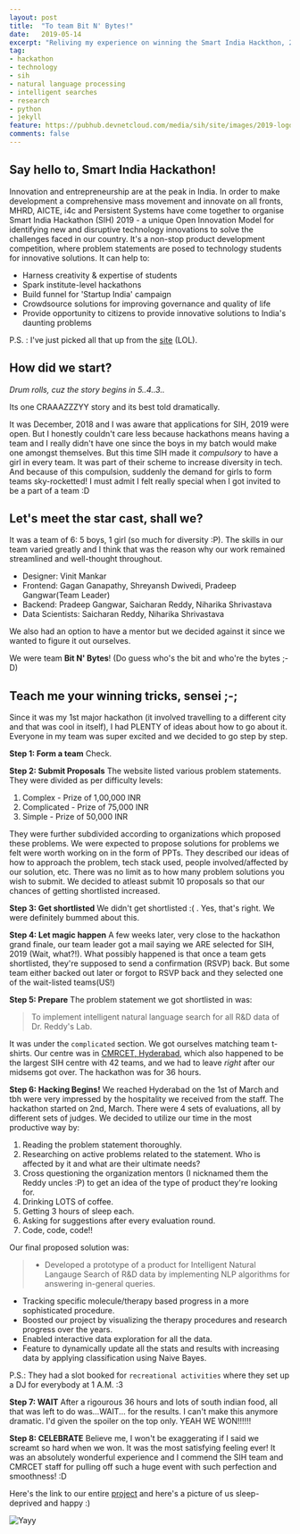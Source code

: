 ```yaml
---
layout: post
title:  "To team Bit N' Bytes!"
date:   2019-05-14
excerpt: "Reliving my experience on winning the Smart India Hackthon, 2019"
tag:
- hackathon 
- technology
- sih
- natural language processing
- intelligent searches
- research
- python
- jekyll
feature: https://pubhub.devnetcloud.com/media/sih/site/images/2019-logo/drawable-xxxhdpi/logo.png
comments: false
---
```


## Say hello to, Smart India Hackathon!

Innovation and entrepreneurship are at the peak in India. In order to make development a comprehensive mass movement and innovate on all fronts, MHRD, AICTE, i4c and Persistent Systems have come together to organise Smart India Hackathon (SIH) 2019 - a unique Open Innovation Model for identifying new and disruptive technology innovations to solve the challenges faced in our country. It's a non-stop product development competition, where problem statements are posed to technology students for innovative solutions. It can help to:

- Harness creativity & expertise of students
- Spark institute-level hackathons
- Build funnel for 'Startup India' campaign
- Crowdsource solutions for improving governance and quality of life
- Provide opportunity to citizens to provide innovative solutions to India's daunting problems

P.S. : I've just picked all that up from the [site](https://www.sih.gov.in/) (LOL).


## How did we start?

*Drum rolls, cuz the story begins in 5..4..3..*

Its one CRAAAZZZYY story and its best told dramatically.

It was December, 2018 and I was aware that applications for SIH, 2019 were open. But I honestly couldn't care less because hackathons means having a team and I really didn't have one since the boys in my batch would make one amongst themselves. But this time SIH made it *compulsory* to have a girl in every team. It was part of their scheme to increase diversity in tech. And because of this compulsion, suddenly the demand for girls to form teams sky-rocketted! I must admit I felt really special when I got invited to be a part of a team :D

## Let's meet the star cast, shall we?

It was a team of 6: 5 boys, 1 girl (so much for diversity :P). The skills in our team varied greatly and I think that was the reason why our work remained streamlined and well-thought throughout.

- Designer: Vinit Mankar
- Frontend: Gagan Ganapathy, Shreyansh Dwivedi, Pradeep Gangwar(Team Leader)
- Backend: Pradeep Gangwar, Saicharan Reddy, Niharika Shrivastava
- Data Scientists: Saicharan Reddy, Niharika Shrivastava 

We also had an option to have a mentor but we decided against it since we wanted to figure it out ourselves.

We were team **Bit N' Bytes**! (Do guess who's the bit and who're the bytes ;-D)

## Teach me your winning tricks, sensei ;-;

Since it was my 1st major hackathon (it involved travelling to a different city and that was cool in itself), I had PLENTY of ideas about how to go about it. Everyone in my team was super excited and we decided to go step by step. 

**Step 1: Form a team** Check.

**Step 2: Submit Proposals** The website listed various problem statements. They were divided as per difficulty levels:

1. Complex - Prize of 1,00,000 INR
2. Complicated - Prize of 75,000 INR
3. Simple - Prize of 50,000 INR

They were further subdivided according to organizations which proposed these problems. We were expected to propose solutions for problems we felt were worth working on in the form of PPTs. They described our ideas of how to approach the problem, tech stack used, people involved/affected by our solution, etc. There was no limit as to how many problem solutions you wish to submit. We decided to atleast submit 10 proposals so that our chances of getting shortlisted increased.

**Step 3: Get shortlisted** We didn't get shortlisted :( . Yes, that's right. We were definitely bummed about this.

**Step 4: Let magic happen** A few weeks later, very close to the hackathon grand finale, our team leader got a mail saying we ARE selected for SIH, 2019 (Wait, what?!). What possibly happened is that once a team gets shortlisted, they're supposed to send a confirmation (RSVP) back. But some team either backed out later or forgot to RSVP back and they selected one of the wait-listed teams(US!) 

**Step 5: Prepare** The problem statement we got shortlisted in was:

>  To implement intelligent natural language search for all R&D data of Dr. Reddy's Lab.

It was under the `complicated` section. We got ourselves matching team t-shirts. Our centre was in [CMRCET, Hyderabad](http://www.cmrcet.ac.in/), which also happened to be the largest SIH centre with 42 teams, and we had to leave *right* after our midsems got over. The hackathon was for 36 hours. 

**Step 6: Hacking Begins!** We reached Hyderabad on the 1st of March and tbh were very impressed by the hospitality we received from the staff. The hackathon started on 2nd, March. There were 4 sets of evaluations, all by different sets of judges. We decided to utilize our time in the most productive way by:

1. Reading the problem statement thoroughly.
2. Researching on active problems related to the statement. Who is affected by it and what are their ultimate needs?
3. Cross questioning the organization mentors (I nicknamed them the Reddy uncles :P) to get an idea of the type of product they're looking for.
4. Drinking LOTS of coffee.
5. Getting 3 hours of sleep each.
6. Asking for suggestions after every evaluation round.
7. Code, code, code!!

Our final proposed solution was:

> - Developed a prototype of a product for Intelligent Natural Langauge Search of R&D data by implementing NLP algorithms for answering in-general queries.
- Tracking specific molecule/therapy based progress in a more sophisticated procedure.
- Boosted our project by visualizing the therapy procedures and research progress over the years.
- Enabled interactive data exploration for all the data.
- Feature to dynamically update all the stats and results with increasing data by applying classification using Naive Bayes.

P.S.: They had a slot booked for `recreational activities` where they set up a DJ for everybody at 1 A.M. :3


**Step 7: WAIT** After a rigourous 36 hours and lots of south indian food, all that was left to do was...WAIT... for the results. I can't make this anymore dramatic. I'd given the spoiler on the top only. YEAH WE WON!!!!!! 

**Step 8: CELEBRATE** Believe me, I won't be exaggerating if I said we screamt so hard when we won. It was the most satisfying feeling ever! It was an absolutely wonderful experience and I commend the SIH team and CMRCET staff for pulling off such a huge event with such perfection and smoothness! :D


Here's the link to our entire [project](https://github.com/OrionStar25/Smart-India-Hackathon-2019) and here's a picture of us sleep-deprived and happy :)

![Yayy](https://scontent.fbom19-2.fna.fbcdn.net/v/t1.0-9/53563600_2247968115264508_6424803473136549888_n.jpg?_nc_cat=104&_nc_ht=scontent.fbom19-2.fna&oh=62bd3ddec70432283ddba9ff19fee536&oe=5D55B35B)
